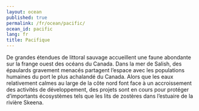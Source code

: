 ```yaml
---
layout: ocean
published: true
permalink: /fr/ocean/pacific/
ocean_id: pacific
lang: fr
title: Pacifique
---
```

De grandes étendues de littoral sauvage accueillent une faune abondante sur la frange ouest des océans du Canada. Dans la mer de Salish, des épaulards gravement menacés partagent l’espace avec les populations humaines du port le plus achalandé du Canada. Alors que les eaux relativement calmes au large de la côte nord font face à un accroissement des activités de développement, des projets sont en cours pour protéger d’importants écosystèmes tels que les lits de zostères dans l’estuaire de la rivière Skeena.
